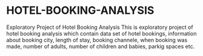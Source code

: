 # HOTEL-BOOKING-ANALYSIS
Exploratory Project of Hotel Booking Analysis
This is exploratory project of hotel booking analysis which contain data set of hotel bookings, information about booking city, length of stay, booking channele, when booking was made, number of adults, number of children and babies, parkig spaces etc. 
